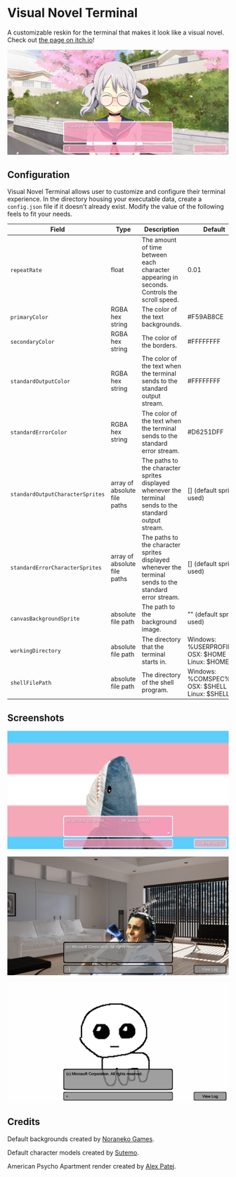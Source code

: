 # Visual Novel Terminal

A customizable reskin for the terminal that makes it look like a visual novel. Check out [the page on itch.io](https://bruce-x-wu.itch.io/visual-novel-terminal)!

![screenshot of Visual Novel Terminal](Docs/screenshot.png)

## Configuration

Visual Novel Terminal allows user to customize and configure their terminal experience. In the directory housing your executable data, create a `config.json` file if it doesn't already exist. Modify the value of the following feels to fit your needs.

| Field 	| Type 	| Description 	| Default 	|
|---	|---	|---	|---	|
| `repeatRate` 	| float 	| The amount of time between each character appearing in seconds. Controls the scroll speed.  	| 0.01 	|
| `primaryColor` 	| RGBA hex string 	| The color of the text backgrounds. 	| #F59AB8CE 	|
| `secondaryColor` 	| RGBA hex string 	| The color of the borders. 	| #FFFFFFFF 	|
| `standardOutputColor` 	| RGBA hex string 	| The color of the text when the terminal sends to the standard output stream. 	| #FFFFFFFF 	|
| `standardErrorColor` 	| RGBA hex string 	| The color of the text when the terminal sends to the standard error stream. 	| #D6251DFF 	|
| `standardOutputCharacterSprites` 	| array of absolute file paths 	| The paths to the character sprites displayed whenever the terminal sends to the standard output stream. 	| [] (default sprites used) 	|
| `standardErrorCharacterSprites` 	| array of absolute file paths 	| The paths to the character sprites displayed whenever the terminal sends to the standard error stream. 	| [] (default sprites used) 	|
| `canvasBackgroundSprite` 	| absolute file path 	| The path to the background image. 	| "" (default sprite used) 	|
| `workingDirectory` 	| absolute file path 	| The directory that the terminal starts in. 	| Windows: %USERPROFILE%<br>OSX: $HOME<br>Linux: $HOME 	|
| `shellFilePath` 	| absolute file path 	| The directory of the shell program. 	| Windows: %COMSPEC%<br>OSX: $SHELL<br>Linux: $SHELL 	|

## Screenshots

![screenshot of Visual Novel terminal with Blahaj and the Trans flag](Docs/screenshot_blahaj.png)

![screenshot of Visual Novel terminal with Patrick Bateman from American Psycho in his apartment](Docs/screenshot_american_psycho.png)

![screenshot of Visual Novel terminal with the tbh creature](Docs/screenshot_yippee.png)


## Credits

Default backgrounds created by [Noraneko Games](https://noranekogames.itch.io/yumebackground).

Default character models created by [Sutemo](https://sutemo.itch.io/female-character).

American Psycho Apartment render created by [Alex Patej](https://www.artstation.com/artwork/w64NkO).
